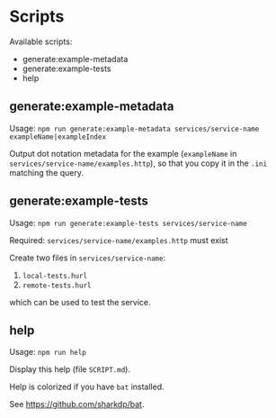 # Scripts

Available scripts:

- generate:example-metadata
- generate:example-tests
- help

## generate:example-metadata

Usage: `npm run generate:example-metadata services/service-name exampleName|exampleIndex`

Output dot notation metadata for the example (`exampleName` in
`services/service-name/examples.http`), so that you copy it in the `.ini`
matching the query.

## generate:example-tests

Usage: `npm run generate:example-tests services/service-name`

Required: `services/service-name/examples.http` must exist

Create two files in `services/service-name`:

1. `local-tests.hurl`
2. `remote-tests.hurl`

which can be used to test the service.

## help

Usage: `npm run help`

Display this help (file `SCRIPT.md`).

Help is colorized if you have `bat` installed.

See <https://github.com/sharkdp/bat>.
